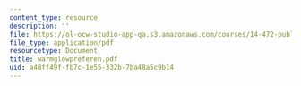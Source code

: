 ```yaml
---
content_type: resource
description: ''
file: https://ol-ocw-studio-app-qa.s3.amazonaws.com/courses/14-472-public-economics-ii-spring-2004/a48ff49ffb7c1e55332b7ba48a5c9b14_warmglowpreferen.pdf
file_type: application/pdf
resourcetype: Document
title: warmglowpreferen.pdf
uid: a48ff49f-fb7c-1e55-332b-7ba48a5c9b14
---
```

